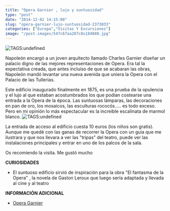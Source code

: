 ```yaml
---
title: "Opera Garnier , lujo y suntuosidad"
type: "post"
date: "2014-12-01 14:15:00"
slug: "opera-garnier-lujo-suntuosidad-2373033"
categories: ["Europa","Visitas Y Excursiones"]
image: "/post-images/547c67aa207c8s184888.jpg"
---
```


 ![ TAGS:undefined](/post-images/547c67aa207c8s184888.jpg "Escalinata de la Opera Garnier by missviajes")

 Napoleón encargó a un joven arquitecto llamado Charles Garnier diseñar un palacio digno de las mejores representaciones de Opera. Era tal la expectativa creada, que antes incluiso de que se acabaran las obras, Napoleón mandó levantar una nueva avenida que uniera la Opera con el Palacio de las Tullerias.

 Este edificio inaugurado finalmente en 1875, es una prueba de la opulencia y el lujo al que estaban acostumbrados los que podían costearse una entrada a la Opera de la época. Las suntuosas lámparas, las decoraciones en pan de oro, los mosaicos, las esculturas rococós..... es todo exceso. Pero en mi opinión lo más espectacular es la increible escalinata de marmol blanco. ![ TAGS:undefined](/post-images/547c67cc993ebs145288.jpg "Palco de la Opera Garnier by missviajes")

 La entrada de acceso al edificio cuesta 10 euros (los niños son gratis). Aunque me quedé con las ganas de recorrer la Opera con un guia que me ilustrara y que nos llevara a ver las "tripas" del teatro, puede ver las instalaciones principales y entrar en uno de los palcos de la sala.

 Os recomiendo la visita. Me gustó mucho

 **CURIOSIDADES**

- El suntuoso edificio sirvió de inspiración para la obra "El fantasma de la Opera" , la novela de Gaston Leroux que luego sería adaptada y llevada al cine y al teatro

 **INFORMACIÓN ADICIONAL**

- [Opera Garnier](https://www.operadeparis.fr/)